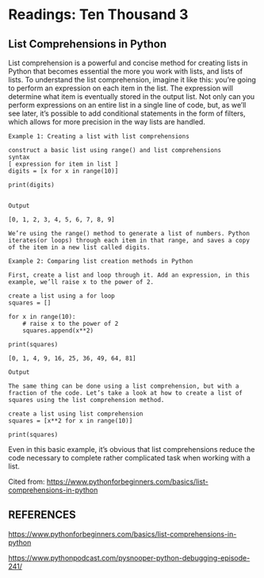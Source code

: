 # Readings: Ten Thousand 3

## List Comprehensions in Python

 List comprehension is a powerful and concise method for creating lists in Python that becomes essential the more you work with lists, and lists of lists. To understand the list comprehension, imagine it like this: you’re going to perform an expression on each item in the list. The expression will determine what item is eventually stored in the output list. Not only can you perform expressions on an entire list in a single line of code, but, as we’ll see later, it’s possible to add conditional statements in the form of filters, which allows for more precision in the way lists are handled.

    Example 1: Creating a list with list comprehensions

    construct a basic list using range() and list comprehensions
    syntax
    [ expression for item in list ]
    digits = [x for x in range(10)]

    print(digits)


    Output

    [0, 1, 2, 3, 4, 5, 6, 7, 8, 9]

    We’re using the range() method to generate a list of numbers. Python iterates(or loops) through each item in that range, and saves a copy of the item in a new list called digits.

    Example 2: Comparing list creation methods in Python

    First, create a list and loop through it. Add an expression, in this example, we’ll raise x to the power of 2.

    create a list using a for loop
    squares = []

    for x in range(10):
        # raise x to the power of 2
        squares.append(x**2)

    print(squares)

    [0, 1, 4, 9, 16, 25, 36, 49, 64, 81]

    Output

    The same thing can be done using a list comprehension, but with a fraction of the code. Let’s take a look at how to create a list of squares using the list comprehension method.

    create a list using list comprehension
    squares = [x**2 for x in range(10)]

    print(squares)


Even in this basic example, it’s obvious that list comprehensions reduce the code necessary to complete rather complicated task when working with a list.

Cited from: https://www.pythonforbeginners.com/basics/list-comprehensions-in-python

## REFERENCES

https://www.pythonforbeginners.com/basics/list-comprehensions-in-python

https://www.pythonpodcast.com/pysnooper-python-debugging-episode-241/
